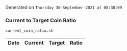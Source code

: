 Generated on `Thursday 30-September-2021 at 08:38:09`

### Current to Target Coin Ratio
`current_coin_ratio.sh`

Date|Current|Target|Ratio
---|---|---|---

